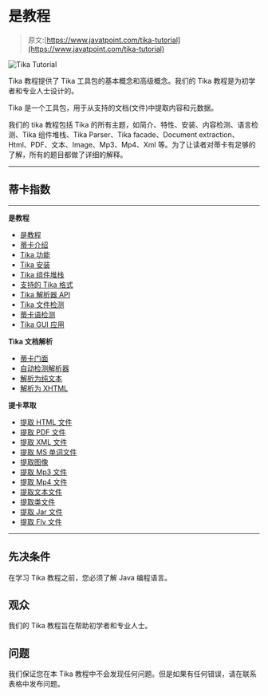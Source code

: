 # 是教程

> 原文:[https://www.javatpoint.com/tika-tutorial](https://www.javatpoint.com/tika-tutorial)

![Tika Tutorial](../Images/684d9f832930ab74aa044093afa7dbd9.png)

Tika 教程提供了 Tika 工具包的基本概念和高级概念。我们的 Tika 教程是为初学者和专业人士设计的。

Tika 是一个工具包，用于从支持的文档(文件)中提取内容和元数据。

我们的 tika 教程包括 Tika 的所有主题，如简介、特性、安装、内容检测、语言检测、Tika 组件堆栈、Tika Parser、Tika facade、Document extraction、Html、PDF、文本、Image、Mp3、Mp4、Xml 等。为了让读者对蒂卡有足够的了解，所有的题目都做了详细的解释。

* * *

## 蒂卡指数

* * *

**是教程**

*   [是教程](tika-tutorial)
*   [蒂卡介绍](tika-introduction)
*   [Tika 功能](tika-features)
*   [Tika 安装](tika-installation)
*   [Tika 组件堆栈](tika-component-stack)
*   [支持的 Tika 格式](apache-tika-supported-formats)
*   [Tika 解析器 API](tika-parser-api)
*   [Tika 文件检测](tika-document-type-detection)
*   [蒂卡语检测](tika-language-detection)
*   [Tika GUI 应用](tika-gui-application)

**Tika 文档解析**

*   [蒂卡门面](tika-facade)
*   [自动检测解析器](tika-auto-detector-parser)
*   [解析为纯文本](tika-parsing-document-to-plain-text)
*   [解析为 XHTML](tika-parsing-document-to-xhtml)

**提卡萃取**

*   [提取 HTML 文件](tika-html-file-extraction)
*   [提取 PDF 文件](tika-extracting-pdf-file)
*   [提取 XML 文件](tika-xml-file-extracting)
*   [提取 MS 单词文件](tika-ms-office-file-extraction)
*   [提取图像](tika-image-extraction)
*   [提取 Mp3 文件](tika-mp3-file-extraction)
*   [提取 Mp4 文件](tika-mp4-file-extraction)
*   [提取文本文件](tika-text-file-extraction)
*   [提取类文件](tika-class-file-extraction)
*   [提取 Jar 文件](tika-jar-file-extraction)
*   [提取 Flv 文件](tika-flv-file-extraction)

* * *

## 先决条件

在学习 Tika 教程之前，您必须了解 Java 编程语言。

## 观众

我们的 Tika 教程旨在帮助初学者和专业人士。

## 问题

我们保证您在本 Tika 教程中不会发现任何问题。但是如果有任何错误，请在联系表格中发布问题。